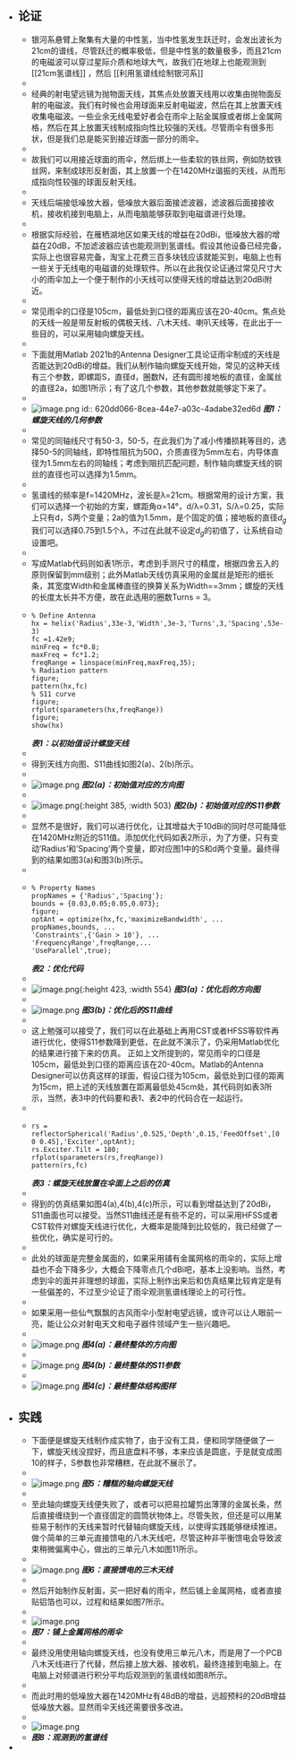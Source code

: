 - ## 论证
	- 银河系悬臂上聚集有大量的中性氢，当中性氢发生跃迁时，会发出波长为21cm的谱线，尽管跃迁的概率极低，但是中性氢的数量极多，而且21cm的电磁波可以穿过星际介质和地球大气，故我们在地球上也能观测到 [[21cm氢谱线]] ，然后 [[利用氢谱线绘制银河系]]
	-
	- 经典的射电望远镜为抛物面天线，其焦点处放置天线用以收集由抛物面反射的电磁波。我们有时候也会用球面来反射电磁波，然后在其上放置天线收集电磁波。一些业余无线电爱好者会在雨伞上贴金属膜或者绑上金属网格，然后在其上放置天线制成指向性比较强的天线。尽管雨伞有很多形状，但是我们总是能买到接近球面一部分的雨伞。
	-
	- 故我们可以用接近球面的雨伞，然后绑上一些柔软的铁丝网，例如防蚊铁丝网，来制成球形反射面，其上放置一个在1420MHz谐振的天线，从而形成指向性较强的球面反射天线。
	-
	- 天线后端接低噪放大器，低噪放大器后面接滤波器，滤波器后面接接收机，接收机接到电脑上，从而电脑能够获取到电磁谱进行处理。
	-
	- 根据实际经验，在雁栖湖地区如果天线的增益在20dBi，低噪放大器的增益在20dB，不加滤波器应该也能观测到氢谱线。假设其他设备已经完备，实际上也很容易完备，淘宝上花费三百多块钱应该就能买到，电脑上也有一些关于无线电的电磁谱的处理软件。所以在此我仅论证通过常见尺寸大小的雨伞加上一个便于制作的小天线可以使得天线的增益达到20dBi附近。
	-
	- 常见雨伞的口径是105cm，最低处到口径的距离应该在20-40cm。焦点处的天线一般是带反射板的偶极天线、八木天线、喇叭天线等，在此出于一些目的，可以采用轴向螺旋天线。
	-
	- 下面就用Matlab 2021b的Antenna Designer工具论证雨伞制成的天线是否能达到20dBi的增益。我们从制作轴向螺旋天线开始，常见的这种天线有三个参数，即螺距S，直径d，圈数N，还有圆形接地板的直径，金属丝的直径2a，如图1所示；有了这几个参数，其他参数就能够定下来了。
	-
	- ![image.png](../assets/雨伞观察氢谱线的论证和实践/螺旋天线几何.png)
	  id:: 620dd066-8cea-44e7-a03c-4adabe32ed6d
	  **_图1：螺旋天线的几何参数_**
	-
	- 常见的同轴线尺寸有50-3，50-5，在此我们为了减小传播损耗等目的，选择50-5的同轴线，即特性阻抗为50Ω，介质直径为5mm左右，内导体直径为1.5mm左右的同轴线；考虑到阻抗匹配问题，制作轴向螺旋天线的铜丝的直径也可以选择为1.5mm。
	-
	- 氢谱线的频率是f=1420MHz，波长是λ=21cm。根据常用的设计方案，我们可以选择一个初始的方案，螺距角α=14°，d/λ=0.31，S/λ=0.25，实际上只有d，S两个变量；2a的值为1.5mm，是个固定的值；接地板的直径$d_g$我们可以选择0.75到1.5个λ，不过在此就不设定$d_g$的初值了，让系统自动设置吧。
	-
	- 写成Matlab代码则如表1所示，考虑到手测尺寸的精度，根据四舍五入的原则保留到mm级别；此外Matlab天线仿真采用的金属丝是矩形的细长条，其宽度Width和金属棒直径的换算关系为Width==3mm；螺旋的天线的长度太长并不方便，故在此选用的圈数Turns = 3。
	- ```
	  % Define Antenna
	  hx = helix('Radius',33e-3,'Width',3e-3,'Turns',3,'Spacing',53e-3)
	  fc =1.42e9;
	  minFreq = fc*0.8;
	  maxFreq = fc*1.2;
	  freqRange = linspace(minFreq,maxFreq,35);
	  % Radiation pattern
	  figure;
	  pattern(hx,fc)
	  % S11 curve
	  figure;
	  rfplot(sparameters(hx,freqRange))
	  figure;
	  show(hx)
	  ```
	  **_表1：以初始值设计螺旋天线_**
	-
	- 得到天线方向图、S11曲线如图2(a)、2(b)所示。
	-
	- ![image.png](../assets/雨伞观察氢谱线的论证和实践/初值方向图.png)
	  **_图2(a)：初始值对应的方向图_**
	-
	- ![image.png](../assets/雨伞观察氢谱线的论证和实践/初值S曲线.png){:height 385, :width 503}
	  **_图2(b)：初始值对应的S11参数_**
	-
	- 显然不是很好，我们可以进行优化，让其增益大于10dBi的同时尽可能降低在1420MHz附近的S11值。添加优化代码如表2所示，为了方便，只有变动’Radius’和’Spacing’两个变量，即对应图1中的S和d两个变量。最终得到的结果如图3(a)和图3(b)所示。
	-
	- ```% Design Varibles
	  % Property Names
	  propNames = {'Radius','Spacing'};
	  bounds = {0.03,0.05;0.05,0.073};
	  figure;
	  optAnt = optimize(hx,fc,'maximizeBandwidth', ...
	  propNames,bounds, ...
	  'Constraints',{'Gain > 10'}, ...
	  'FrequencyRange',freqRange,...
	  'UseParallel',true);
	  ```
	  **_表2：优化代码_**
	-
	- ![image.png](../assets/雨伞观察氢谱线的论证和实践/优化方向图.png){:height 423, :width 554}
	  **_图3(a)：优化后的方向图_**
	-
	- ![image.png](../assets/雨伞观察氢谱线的论证和实践/优化S曲线.png)
	  **_图3(b)：优化后的S11曲线_**
	-
	- 这上勉强可以接受了，我们可以在此基础上再用CST或者HFSS等软件再进行优化，使得S11参数降到更低，在此就不演示了，仍采用Matlab优化的结果进行接下来的仿真。
	  正如上文所提到的，常见雨伞的口径是105cm，最低处到口径的距离应该在20-40cm。Matlab的Antenna Designer可以仿真这样的球面，假设口径为105cm，最低处到口径的距离为15cm，把上述的天线放置在距离最低处45cm处，其代码则如表3所示，当然，表3中的代码要和表1、表2中的代码合在一起运行。
	-
	- ```
	  rs = reflectorSpherical('Radius',0.525,'Depth',0.15,'FeedOffset',[0 0 0.45],'Exciter',optAnt);
	  rs.Exciter.Tilt = 180;
	  rfplot(sparameters(rs,freqRange))
	  pattern(rs,fc)
	  ```
	  **_表3：螺旋天线放置在伞面上之后的仿真_**
	-
	- 得到的仿真结果如图4(a),4(b),4(c)所示，可以看到增益达到了20dBi，S11曲面也可以接受。当然S11曲线还是有些不足的，可以采用HFSS或者CST软件对螺旋天线进行优化，大概率是能降到比较低的，我已经做了一些优化，确实是可行的。
	-
	- 此处的球面是完整金属面的，如果采用铺有金属网格的雨伞的，实际上增益也不会下降多少，大概会下降零点几个dBi吧，基本上没影响。当然，考虑到伞的面并非理想的球面，实际上制作出来后和仿真结果比较肯定是有一些偏差的，不过至少论证了雨伞观测氢谱线理论上的可行性。
	-
	- 如果采用一些仙气飘飘的古风雨伞小型射电望远镜，或许可以让人眼前一亮，能让公众对射电天文和电子器件领域产生一些兴趣吧。
	-
	- ![image.png](../assets/雨伞观察氢谱线的论证和实践/最终方向图.png)
	  **_图4(a)：最终整体的方向图_**
	-
	- ![image.png](../assets/雨伞观察氢谱线的论证和实践/最终S曲线.png)
	  **_图4(b)：最终整体的S11参数_**
	-
	- ![image.png](../assets/雨伞观察氢谱线的论证和实践/最终样貌.png)
	  **_图4(c)：最终整体结构图样_**
- ## 实践
	- 下面便是螺旋天线制作成实物了，由于没有工具，便和同学随便做了一下，螺旋天线没捏好，而且底盘料不够，本来应该是圆底，于是就变成图10的样子，S参数也非常糟糕，在此就不展示了。
	-
	- ![image.png](../assets/雨伞观察氢谱线的论证和实践/螺旋天线.png)
	  **_图5：糟糕的轴向螺旋天线_**
	-
	- 至此轴向螺旋天线便失败了，或者可以把易拉罐剪出薄薄的金属长条，然后直接缠绕到一个直径固定的圆筒状物体上。尽管失败，但还是可以用某些易于制作的天线来暂时代替轴向螺旋天线，以使得实践能够继续推进。做个简单的三单元直接馈电的八木天线吧，尽管这种非平衡馈电会导致波束稍微偏离中心，做出的三单元八木如图11所示。
	-
	- ![image.png](../assets/雨伞观察氢谱线的论证和实践/八木天线.png)
	  **_图6：直接馈电的三木天线_**
	-
	- 然后开始制作反射面，买一把好看的雨伞，然后铺上金属网格，或者直接贴铝箔也可以，过程和结果如图7所示。
	-
	- ![image.png](../assets/雨伞观察氢谱线的论证和实践/雨伞天线.png)
	- **_图7：铺上金属网格的雨伞_**
	-
	- 最终没用使用轴向螺旋天线，也没有使用三单元八木，而是用了一个PCB八木天线进行了代替，然后接上放大器、接收机，最终连接到电脑上。在电脑上对频谱进行积分平均后观测到的氢谱线如图8所示。
	-
	- 而此时用的低噪放大器在1420MHz有48dB的增益，远超预料的20dB增益低噪放大器。显然雨伞天线还需要很多改进。
	-
	- ![image.png](../assets/雨伞观察氢谱线的论证和实践/氢谱线峰.png)
	- **_图8：观测到的氢谱线_**
-